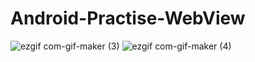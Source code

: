 # Android-Practise-WebView
![ezgif com-gif-maker (3)](https://user-images.githubusercontent.com/14238145/199778397-216d86ba-9471-4b28-aed6-3e76b195ef83.gif)
![ezgif com-gif-maker (4)](https://user-images.githubusercontent.com/14238145/199778891-dbb4468b-8768-4676-bca8-f7121da0df6c.gif)
